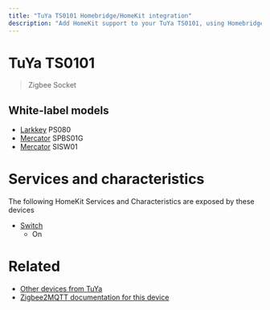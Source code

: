 ```yaml
---
title: "TuYa TS0101 Homebridge/HomeKit integration"
description: "Add HomeKit support to your TuYa TS0101, using Homebridge, Zigbee2MQTT and homebridge-z2m."
---
```

<!---
This file has been GENERATED using src/docgen/docgen.ts
DO NOT EDIT THIS FILE MANUALLY!
-->
# TuYa TS0101
> Zigbee Socket


## White-label models
* [Larkkey](../index.md#larkkey) PS080
* [Mercator](../index.md#mercator) SPBS01G
* [Mercator](../index.md#mercator) SISW01

# Services and characteristics
The following HomeKit Services and Characteristics are exposed by
these devices

* [Switch](../../switch.md)
  * On


# Related
* [Other devices from TuYa](../index.md#tuya)
* [Zigbee2MQTT documentation for this device](https://www.zigbee2mqtt.io/devices/TS0101.html)
